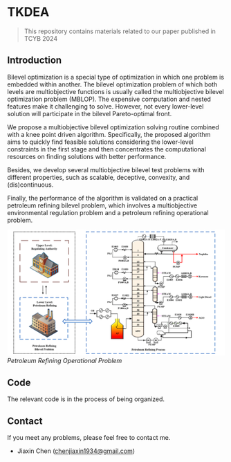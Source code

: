 # TKDEA

> This repository contains materials related to our paper published in TCYB 2024

## Introduction

Bilevel optimization is a special type of optimization in which one problem is embedded within another. The bilevel optimization problem of which both levels are multiobjective functions is usually called the multiobjective bilevel optimization problem (MBLOP). The expensive computation and nested features make it challenging to solve. However, not every lower-level solution will participate in the bilevel Pareto-optimal front.

We propose a multiobjective bilevel optimization solving routine combined with a knee point driven algorithm. Specifically, the proposed algorithm aims to quickly find feasible solutions considering the lower-level constraints in the first stage and then concentrates the computational resources on finding solutions with better performance. 

Besides, we develop several multiobjective bilevel test problems with different properties, such as scalable, deceptive, convexity, and (dis)continuous.  

Finally, the performance of the algorithm is validated on a practical petroleum refining bilevel problem, which involves a multiobjective environmental regulation problem and a petroleum refining operational problem.

![petroleum refining operational problem](PracticalProblem.png)
*Petroleum Refining Operational Problem*



## Code

The relevant code is in the process of being organized.

## Contact

If you meet any problems, please feel free to contact me.

- Jiaxin Chen (chenjiaxin1934@gmail.com)
